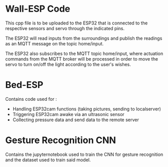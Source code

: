 # Wall-ESP Code

This cpp file is to be uploaded to the ESP32 that is connected to the respective
sensors and servo through the indicated pins.

The ESP32 will read inputs from the surroundings and publish the readings as an
MQTT message on the topic home/input.

The ESP32 also subscribes to the MQTT topic home/input, where actuation commands
from the MQTT broker will be processed in order to move the servo to turn on/off
the light according to the user's wishes.

# Bed-ESP

Contains code used for :

-   Handling ESP32cam functions (taking pictures, sending to localserver)
-   Triggering ESP32cam awake via an ultrasonic sensor
-   Collecting pressure data and send data to the remote server

# Gesture Recognition CNN

Contains the jupyternotebook used to train the CNN for gesture recognition and
the dataset used to train said model.
